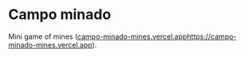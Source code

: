 # Campo minado
Mini game of mines ([campo-minado-mines.vercel.app](https://campo-minado-mines.vercel.app)https://campo-minado-mines.vercel.app).
